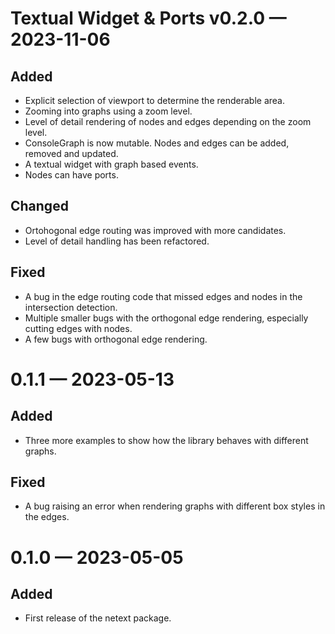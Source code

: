 
<a id='changelog-0.2.0'></a>
# Textual Widget & Ports v0.2.0 — 2023-11-06

## Added

- Explicit selection of viewport to determine the renderable area.
- Zooming into graphs using a zoom level.
- Level of detail rendering of nodes and edges depending on the zoom level.
- ConsoleGraph is now mutable. Nodes and edges can be added, removed and updated.
- A textual widget with graph based events.
- Nodes can have ports.

## Changed

- Ortohogonal edge routing was improved with more candidates.
- Level of detail handling has been refactored.

## Fixed

- A bug in the edge routing code that missed edges and nodes in the intersection detection.
- Multiple smaller bugs with the orthogonal edge rendering, especially cutting edges with nodes.
- A few bugs with orthogonal edge rendering.

<a id='changelog-0.1.1'></a>
# 0.1.1 — 2023-05-13

## Added

- Three more examples to show how the library behaves with different graphs.

## Fixed

- A bug raising an error when rendering graphs with different box styles in the edges.

<a id='changelog-0.1.0'></a>
# 0.1.0 — 2023-05-05

## Added

- First release of the netext package.
